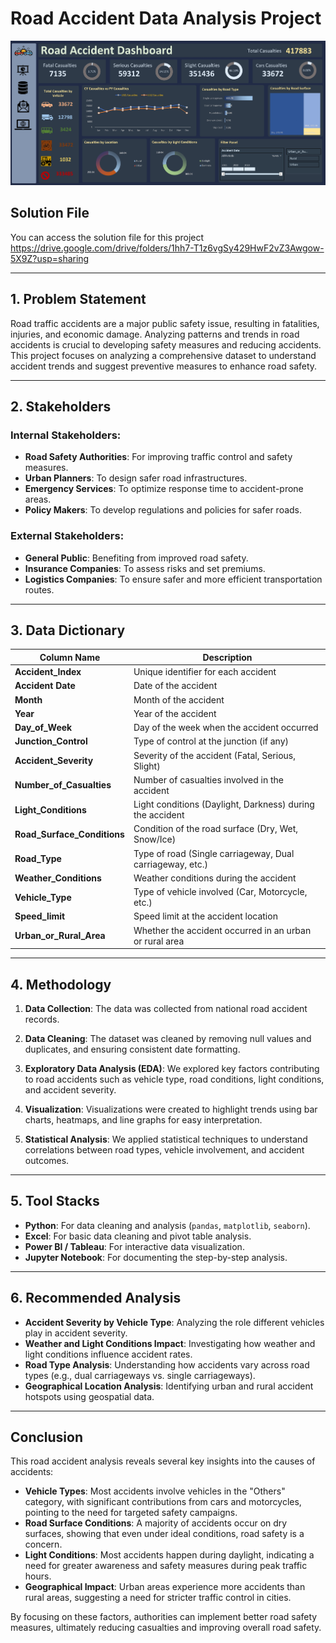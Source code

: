 # Road Accident Data Analysis Project
![Dashboard Preview](Dashboard.jpg)
## Solution File

You can access the solution file for this project https://drive.google.com/drive/folders/1hh7-T1z6vgSy429HwF2vZ3Awgow-5X9Z?usp=sharing 

---

## 1. Problem Statement

Road traffic accidents are a major public safety issue, resulting in fatalities, injuries, and economic damage. Analyzing patterns and trends in road accidents is crucial to developing safety measures and reducing accidents. This project focuses on analyzing a comprehensive dataset to understand accident trends and suggest preventive measures to enhance road safety.

---

## 2. Stakeholders

### Internal Stakeholders:
- **Road Safety Authorities**: For improving traffic control and safety measures.
- **Urban Planners**: To design safer road infrastructures.
- **Emergency Services**: To optimize response time to accident-prone areas.
- **Policy Makers**: To develop regulations and policies for safer roads.

### External Stakeholders:
- **General Public**: Benefiting from improved road safety.
- **Insurance Companies**: To assess risks and set premiums.
- **Logistics Companies**: To ensure safer and more efficient transportation routes.

---

## 3. Data Dictionary

| Column Name                 | Description                                                            |
|-----------------------------|------------------------------------------------------------------------|
| **Accident_Index**           | Unique identifier for each accident                                    |
| **Accident Date**            | Date of the accident                                                   |
| **Month**                    | Month of the accident                                                  |
| **Year**                     | Year of the accident                                                   |
| **Day_of_Week**              | Day of the week when the accident occurred                             |
| **Junction_Control**         | Type of control at the junction (if any)                               |
| **Accident_Severity**        | Severity of the accident (Fatal, Serious, Slight)                      |
| **Number_of_Casualties**     | Number of casualties involved in the accident                          |
| **Light_Conditions**         | Light conditions (Daylight, Darkness) during the accident              |
| **Road_Surface_Conditions**  | Condition of the road surface (Dry, Wet, Snow/Ice)                     |
| **Road_Type**                | Type of road (Single carriageway, Dual carriageway, etc.)              |
| **Weather_Conditions**       | Weather conditions during the accident                                 |
| **Vehicle_Type**             | Type of vehicle involved (Car, Motorcycle, etc.)                       |
| **Speed_limit**              | Speed limit at the accident location                                   |
| **Urban_or_Rural_Area**      | Whether the accident occurred in an urban or rural area                |

---

## 4. Methodology

1. **Data Collection**: The data was collected from national road accident records.
   
2. **Data Cleaning**: The dataset was cleaned by removing null values and duplicates, and ensuring consistent date formatting.

3. **Exploratory Data Analysis (EDA)**: We explored key factors contributing to road accidents such as vehicle type, road conditions, light conditions, and accident severity.

4. **Visualization**: Visualizations were created to highlight trends using bar charts, heatmaps, and line graphs for easy interpretation.

5. **Statistical Analysis**: We applied statistical techniques to understand correlations between road types, vehicle involvement, and accident outcomes.

---

## 5. Tool Stacks

- **Python**: For data cleaning and analysis (`pandas`, `matplotlib`, `seaborn`).
- **Excel**: For basic data cleaning and pivot table analysis.
- **Power BI / Tableau**: For interactive data visualization.
- **Jupyter Notebook**: For documenting the step-by-step analysis.

---

## 6. Recommended Analysis

- **Accident Severity by Vehicle Type**: Analyzing the role different vehicles play in accident severity.
- **Weather and Light Conditions Impact**: Investigating how weather and light conditions influence accident rates.
- **Road Type Analysis**: Understanding how accidents vary across road types (e.g., dual carriageways vs. single carriageways).
- **Geographical Location Analysis**: Identifying urban and rural accident hotspots using geospatial data.

---

## Conclusion

This road accident analysis reveals several key insights into the causes of accidents:

- **Vehicle Types**: Most accidents involve vehicles in the "Others" category, with significant contributions from cars and motorcycles, pointing to the need for targeted safety campaigns.
- **Road Surface Conditions**: A majority of accidents occur on dry surfaces, showing that even under ideal conditions, road safety is a concern.
- **Light Conditions**: Most accidents happen during daylight, indicating a need for greater awareness and safety measures during peak traffic hours.
- **Geographical Impact**: Urban areas experience more accidents than rural areas, suggesting a need for stricter traffic control in cities.

By focusing on these factors, authorities can implement better road safety measures, ultimately reducing casualties and improving overall road safety.
